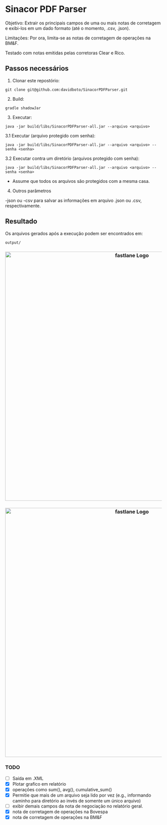 # Sinacor PDF Parser

Objetivo: Extrair os principais campos de uma ou mais notas de corretagem e exibi-los em um dado formato (até o momento, .csv, .json). 

Limitações: Por ora, limita-se as notas de corretagem de operações na BM&F.

Testado com notas emitidas pelas corretoras Clear e Rico.

## Passos necessários

1. Clonar este repostório:
```shell
git clone git@github.com:davidboto/SinacorPDFParser.git
```

2. Build:
```shell
gradle shadowJar
```

3. Executar:
```shell
java -jar build/libs/SinacorPDFParser-all.jar --arquivo <arquivo>
```

3.1 Executar (arquivo protegido com senha):
```shell
java -jar build/libs/SinacorPDFParser-all.jar --arquivo <arquivo> --senha <senha>
```

3.2 Executar contra um diretório (arquivos protegido com senha):
```shell
java -jar build/libs/SinacorPDFParser-all.jar --arquivo <arquivo> --senha <senha>
```
* Assume que todos os arquivos são protegidos com a mesma casa.

4. Outros parâmetros

-json ou -csv para salvar as informações em arquivo .json ou .csv, respectivamente.

## Resultado

Os arquivos gerados após a execução podem ser encontrados em:
```shell
output/
```

<h3 align="center">
  <a href="https://github.com/davidboto/SinacorPdfParser/blob/master/.assets/img01_report.jpg?raw=true">
  <img src="https://github.com/davidboto/SinacorPdfParser/blob/master/.assets/img01_report.jpg?raw=true" alt="fastlane Logo" width="800">
  </a>
</h3>

<h3 align="center">
  <a href="https://github.com/davidboto/SinacorPdfParser/blob/master/.assets/img02_report.jpg?raw=true">
  <img src="https://github.com/davidboto/SinacorPdfParser/blob/master/.assets/img02_report.jpg?raw=true" alt="fastlane Logo" width="800">
  </a>
</h3>


### TODO

- [ ] Saída em .XML
- [x] Plotar grafico em relatório
- [x] operações como sum(), avg(), cumulative_sum()
- [x] Permitie que mais de um arquivo seja lido por vez (e.g., informando caminho para diretório ao invés de somente um único arquivo)
- [ ] exibir demais campos da nota de negociação no relatório geral.
- [x] nota de corretagem de operações na Bovespa
- [x] nota de corretagem de operações na BM&F
